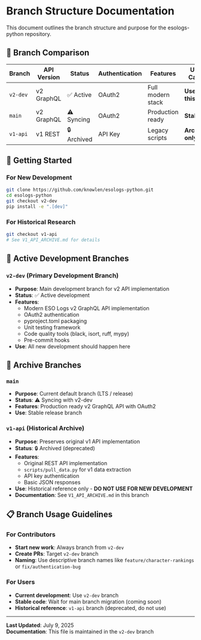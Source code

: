 # Branch Structure Documentation

This document outlines the branch structure and purpose for the esologs-python repository.

## 🎯 Branch Comparison

| Branch | API Version | Status | Authentication | Features | Use Case |
|--------|-------------|--------|----------------|----------|----------|
| `v2-dev` | v2 GraphQL | ✅ Active | OAuth2 | Full modern stack | **Use this** |
| `main` | v2 GraphQL | ⚠️ Syncing | OAuth2 | Production ready | **Stable** |
| `v1-api` | v1 REST | 🔒 Archived | API Key | Legacy scripts | **Archive only** |

## 🚀 Getting Started

### For New Development
```bash
git clone https://github.com/knowlen/esologs-python.git
cd esologs-python
git checkout v2-dev
pip install -e ".[dev]"
```

### For Historical Research
```bash
git checkout v1-api
# See V1_API_ARCHIVE.md for details
```

## 🌟 Active Development Branches

### `v2-dev` (Primary Development Branch)
- **Purpose**: Main development branch for v2 API implementation
- **Status**: ✅ Active development
- **Features**: 
  - Modern ESO Logs v2 GraphQL API implementation
  - OAuth2 authentication
  - pyproject.toml packaging
  - Unit testing framework
  - Code quality tools (black, isort, ruff, mypy)
  - Pre-commit hooks
- **Use**: All new development should happen here

## 📜 Archive Branches

### `main` 
- **Purpose**: Current default branch (LTS / release) 
- **Status**: ⚠️ Syncing with v2-dev
- **Features**: Production ready v2 GraphQL API with OAuth2
- **Use**: Stable release branch

### `v1-api` (Historical Archive)
- **Purpose**: Preserves original v1 API implementation
- **Status**: 🔒 Archived (deprecated)
- **Features**:
  - Original REST API implementation
  - `scripts/pull_data.py` for v1 data extraction
  - API key authentication
  - Basic JSON responses
- **Use**: Historical reference only - **DO NOT USE FOR NEW DEVELOPMENT**
- **Documentation**: See `V1_API_ARCHIVE.md` in this branch 

## 📋 Branch Usage Guidelines

### For Contributors
- **Start new work**: Always branch from `v2-dev`
- **Create PRs**: Target `v2-dev` branch
- **Naming**: Use descriptive branch names like `feature/character-rankings` or `fix/authentication-bug`

### For Users
- **Current development**: Use `v2-dev` branch
- **Stable code**: Wait for main branch migration (coming soon)
- **Historical reference**: `v1-api` branch (deprecated, do not use)


---

**Last Updated**: July 9, 2025  
**Documentation**: This file is maintained in the `v2-dev` branch

